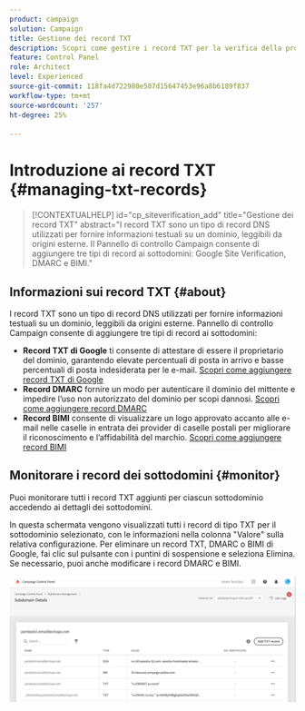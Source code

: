 ```yaml
---
product: campaign
solution: Campaign
title: Gestione dei record TXT
description: Scopri come gestire i record TXT per la verifica della proprietà del dominio.
feature: Control Panel
role: Architect
level: Experienced
source-git-commit: 118fa4d722980e507d15647453e96a8b6189f837
workflow-type: tm+mt
source-wordcount: '257'
ht-degree: 25%

---
```



# Introduzione ai record TXT {#managing-txt-records}

>[!CONTEXTUALHELP]
>id="cp_siteverification_add"
>title="Gestione dei record TXT"
>abstract="I record TXT sono un tipo di record DNS utilizzati per fornire informazioni testuali su un dominio, leggibili da origini esterne. Il Pannello di controllo Campaign consente di aggiungere tre tipi di record ai sottodomini: Google Site Verification, DMARC e BIMI."

## Informazioni sui record TXT {#about}

I record TXT sono un tipo di record DNS utilizzati per fornire informazioni testuali su un dominio, leggibili da origini esterne. Pannello di controllo Campaign consente di aggiungere tre tipi di record ai sottodomini:

* **Record TXT di Google** ti consente di attestare di essere il proprietario del dominio, garantendo elevate percentuali di posta in arrivo e basse percentuali di posta indesiderata per le e-mail. [Scopri come aggiungere record TXT di Google](managing-txt-records.md)
* **Record DMARC** fornire un modo per autenticare il dominio del mittente e impedire l’uso non autorizzato del dominio per scopi dannosi. [Scopri come aggiungere record DMARC](dmarc.md)
* **Record BIMI** consente di visualizzare un logo approvato accanto alle e-mail nelle caselle in entrata dei provider di caselle postali per migliorare il riconoscimento e l’affidabilità del marchio. [Scopri come aggiungere record BIMI](bimi.md)

## Monitorare i record dei sottodomini {#monitor}

Puoi monitorare tutti i record TXT aggiunti per ciascun sottodominio accedendo ai dettagli dei sottodomini.

In questa schermata vengono visualizzati tutti i record di tipo TXT per il sottodominio selezionato, con le informazioni nella colonna &quot;Valore&quot; sulla relativa configurazione. Per eliminare un record TXT, DMARC o BIMI di Google, fai clic sul pulsante con i puntini di sospensione e seleziona Elimina. Se necessario, puoi anche modificare i record DMARC e BIMI.

![](assets/txt-records.png)
